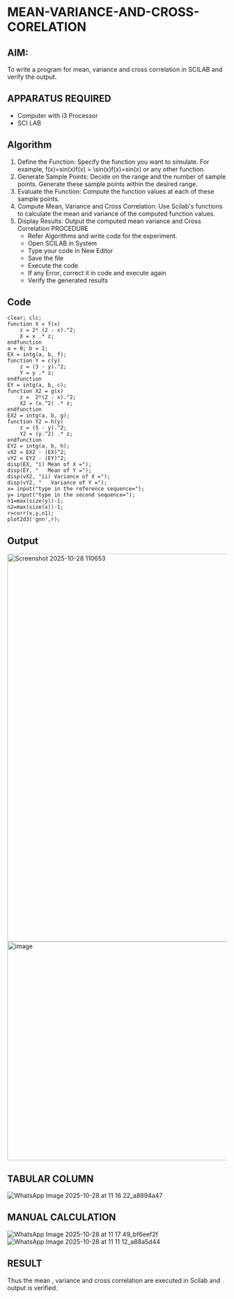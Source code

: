 # MEAN-VARIANCE-AND-CROSS-CORELATION
## AIM:
To write a program for mean, variance and cross correlation in SCILAB and verify the output.

## APPARATUS REQUIRED

-	 Computer with i3 Processor
- 	SCI LAB


## Algorithm
1.	Define	the	Function:	Specify the	function	you	want	to	simulate.	For	example, f(x)=sin⁡(x)f(x) = \sin(x)f(x)=sin(x) or any other function.
2.	Generate Sample Points: Decide on the range and the number of sample points. Generate these sample points within the desired range.
3.	Evaluate the Function: Compute the function values at each of these sample points.
4.	Compute Mean, Variance and Cross Correlation: Use Scilab's functions to calculate the mean and variance of the computed function values.
5.	Display Results: Output the computed mean variance and Cross Correlation PROCEDURE
    - Refer Algorithms and write code for the experiment.
    - Open SCILAB in System
    -	Type your code in New Editor
    -	Save the file
    -	Execute the code
    -	If any Error, correct it in code and execute again
    -	Verify the generated results

##  Code
```
clear; clc;
function X = f(x)
    z = 2* (2 - x).^2;
    X = x .* z;
endfunction
a = 0; b = 1;
EX = intg(a, b, f);
function Y = c(y)
    z = (3 - y).^2;
    Y = y .* z;
endfunction
EY = intg(a, b, c);
function X2 = g(x)
    z =  2*(2 - x).^2;
    X2 = (x.^2) .* z;
endfunction
EX2 = intg(a, b, g);
function Y2 = h(y)
    z = (5 - y).^2;
    Y2 = (y.^2) .* z;
endfunction
EY2 = intg(a, b, h);
vX2 = EX2 - (EX)^2;
vY2 = EY2 - (EY)^2;
disp(EX, "i) Mean of X =");
disp(EY, "   Mean of Y =");
disp(vX2, "ii) Variance of X =");
disp(vY2, "   Variance of Y =");
x= input("type in the reference sequence="); 
y= input("type in the second sequence="); 
n1=max(size(y))-1;
n2=max(size(x))-1;
r=corr(x,y,n1);
plot2d3('gnn',r);
```
## Output

<img width="1657" height="890" alt="Screenshot 2025-10-28 110653" src="https://github.com/user-attachments/assets/55c3bb87-c523-4db6-b98b-51250606420e" />

<img width="583" height="502" alt="image" src="https://github.com/user-attachments/assets/0e066c92-4401-4e99-9510-2ef56956e172" />






## TABULAR COLUMN

![WhatsApp Image 2025-10-28 at 11 16 22_a8894a47](https://github.com/user-attachments/assets/c5f76554-2440-4a35-a240-607467fea7eb)


## MANUAL CALCULATION

![WhatsApp Image 2025-10-28 at 11 17 49_bf6eef2f](https://github.com/user-attachments/assets/4c20e4aa-eb52-440d-90f9-ce8b21349ab4)
![WhatsApp Image 2025-10-28 at 11 11 12_a88a5d44](https://github.com/user-attachments/assets/5733973d-f597-4fff-bc5a-a78fc7ab7db5)


## RESULT
Thus the mean , variance and cross correlation are executed in Scilab and output is verified.
